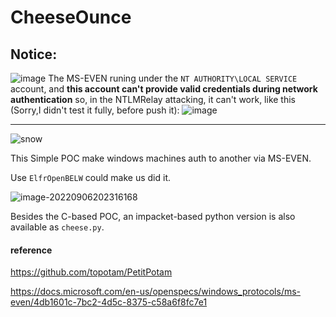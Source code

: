 # CheeseOunce

## Notice:
![image](https://github.com/evilashz/CheeseOunce/assets/50722929/d73aeaf6-1918-437c-ab56-ca1642b05184)
The MS-EVEN runing under the `NT AUTHORITY\LOCAL SERVICE` account, and **this account can't provide valid credentials during network authentication**
so, in the NTLMRelay attacking, it can't work, like this (Sorry,I didn't test it fully, before push it):
![image](https://github.com/evilashz/CheeseOunce/assets/50722929/11ebf47a-e93b-4b50-b3fc-5cc9405d657f)

-----

![snow](https://images-1258433570.cos.ap-beijing.myqcloud.com/imagesimage-20220906201735833.png)


This Simple POC make windows machines auth to another via MS-EVEN.

Use `ElfrOpenBELW` could make us did it.

![image-20220906202316168](https://images-1258433570.cos.ap-beijing.myqcloud.com/imagesimage-20220906202316168.png)

Besides the C-based POC, an impacket-based python version is also available as `cheese.py`.

#### reference

https://github.com/topotam/PetitPotam

https://docs.microsoft.com/en-us/openspecs/windows_protocols/ms-even/4db1601c-7bc2-4d5c-8375-c58a6f8fc7e1
